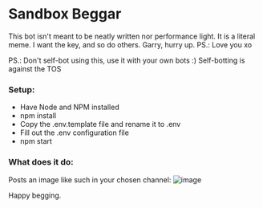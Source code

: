 # Sandbox Beggar
This bot isn't meant to be neatly written nor performance light. It is a literal meme. I want the key, and so do others. Garry, hurry up.
PS.: Love you xo

PS.: Don't self-bot using this, use it with your own bots :) Self-botting is against the TOS

### Setup:

- Have Node and NPM installed
- npm install
- Copy the .env.template file and rename it to .env
- Fill out the .env configuration file
- npm start

### What does it do:
Posts an image like such in your chosen channel:
![image](https://user-images.githubusercontent.com/17243415/115460949-c99b8d80-a220-11eb-8b3e-c4a65cd6557a.png)

Happy begging.
